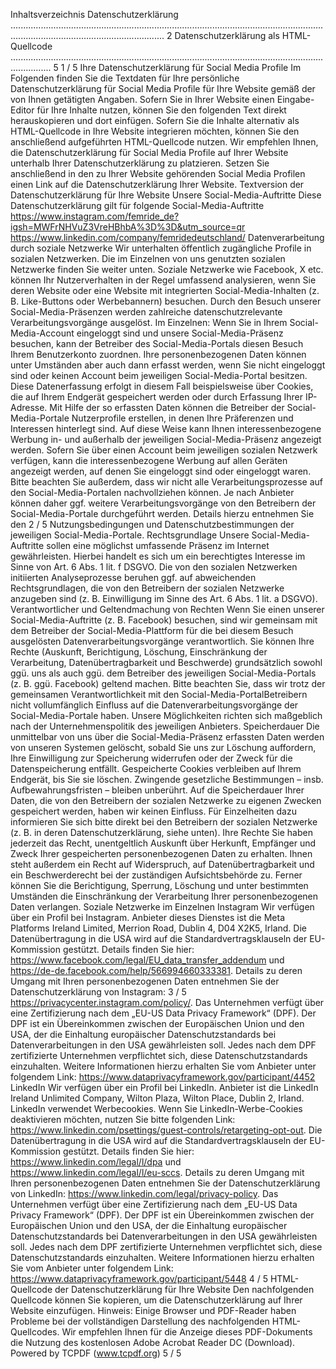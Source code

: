 Inhaltsverzeichnis
Datenschutzerklärung ......................................................................................................................................................................................... 2
Datenschutzerklärung als HTML-Quellcode ............................................................................................................................................ 5
 1 / 5
Ihre Datenschutzerklärung für Social Media Profile
Im Folgenden finden Sie die Textdaten für Ihre persönliche Datenschutzerklärung für Social Media Profile für Ihre
Website gemäß der von Ihnen getätigten Angaben. Sofern Sie in Ihrer Website einen Eingabe-Editor für Ihre Inhalte
nutzen, können Sie den folgenden Text direkt herauskopieren und dort einfügen.
Sofern Sie die Inhalte alternativ als HTML-Quellcode in Ihre Website integrieren möchten, können Sie den
anschließend aufgeführten HTML-Quellcode nutzen.
Wir empfehlen Ihnen, die Datenschutzerklärung für Social Media Profile auf Ihrer Website unterhalb Ihrer
Datenschutzerklärung zu platzieren. Setzen Sie anschließend in den zu Ihrer Website gehörenden Social
Media Profilen einen Link auf die Datenschutzerklärung Ihrer Website.
Textversion der Datenschutzerklärung für Ihre Website
Unsere Social-Media-Auftritte
Diese Datenschutzerklärung gilt für folgende Social-Media-Auftritte
https://www.instagram.com/femride_de?igsh=MWFrNHVuZ3VreHBhbA%3D%3D&utm_source=qr
https://www.linkedin.com/company/femridedeutschland/
Datenverarbeitung durch soziale Netzwerke
Wir unterhalten öffentlich zugängliche Profile in sozialen Netzwerken. Die im Einzelnen von uns genutzten
sozialen Netzwerke finden Sie weiter unten.
Soziale Netzwerke wie Facebook, X etc. können Ihr Nutzerverhalten in der Regel umfassend analysieren,
wenn Sie deren Website oder eine Website mit integrierten Social-Media-Inhalten (z. B. Like-Buttons oder
Werbebannern) besuchen. Durch den Besuch unserer Social-Media-Präsenzen werden zahlreiche
datenschutzrelevante Verarbeitungsvorgänge ausgelöst. Im Einzelnen:
Wenn Sie in Ihrem Social-Media-Account eingeloggt sind und unsere Social-Media-Präsenz besuchen, kann
der Betreiber des Social-Media-Portals diesen Besuch Ihrem Benutzerkonto zuordnen. Ihre
personenbezogenen Daten können unter Umständen aber auch dann erfasst werden, wenn Sie nicht
eingeloggt sind oder keinen Account beim jeweiligen Social-Media-Portal besitzen. Diese Datenerfassung
erfolgt in diesem Fall beispielsweise über Cookies, die auf Ihrem Endgerät gespeichert werden oder durch
Erfassung Ihrer IP-Adresse.
Mit Hilfe der so erfassten Daten können die Betreiber der Social-Media-Portale Nutzerprofile erstellen, in
denen Ihre Präferenzen und Interessen hinterlegt sind. Auf diese Weise kann Ihnen interessenbezogene
Werbung in- und außerhalb der jeweiligen Social-Media-Präsenz angezeigt werden. Sofern Sie über einen
Account beim jeweiligen sozialen Netzwerk verfügen, kann die interessenbezogene Werbung auf allen
Geräten angezeigt werden, auf denen Sie eingeloggt sind oder eingeloggt waren.
Bitte beachten Sie außerdem, dass wir nicht alle Verarbeitungsprozesse auf den Social-Media-Portalen
nachvollziehen können. Je nach Anbieter können daher ggf. weitere Verarbeitungsvorgänge von den
Betreibern der Social-Media-Portale durchgeführt werden. Details hierzu entnehmen Sie den
 2 / 5
Nutzungsbedingungen und Datenschutzbestimmungen der jeweiligen Social-Media-Portale.
Rechtsgrundlage
Unsere Social-Media-Auftritte sollen eine möglichst umfassende Präsenz im Internet gewährleisten. Hierbei
handelt es sich um ein berechtigtes Interesse im Sinne von Art. 6 Abs. 1 lit. f DSGVO. Die von den sozialen
Netzwerken initiierten Analyseprozesse beruhen ggf. auf abweichenden Rechtsgrundlagen, die von den
Betreibern der sozialen Netzwerke anzugeben sind (z. B. Einwilligung im Sinne des Art. 6 Abs. 1 lit. a
DSGVO).
Verantwortlicher und Geltendmachung von Rechten
Wenn Sie einen unserer Social-Media-Auftritte (z. B. Facebook) besuchen, sind wir gemeinsam mit dem
Betreiber der Social-Media-Plattform für die bei diesem Besuch ausgelösten Datenverarbeitungsvorgänge
verantwortlich. Sie können Ihre Rechte (Auskunft, Berichtigung, Löschung, Einschränkung der Verarbeitung,
Datenübertragbarkeit und Beschwerde) grundsätzlich sowohl ggü. uns als auch ggü. dem Betreiber des
jeweiligen Social-Media-Portals (z. B. ggü. Facebook) geltend machen.
Bitte beachten Sie, dass wir trotz der gemeinsamen Verantwortlichkeit mit den Social-Media-PortalBetreibern nicht vollumfänglich Einfluss auf die Datenverarbeitungsvorgänge der Social-Media-Portale
haben. Unsere Möglichkeiten richten sich maßgeblich nach der Unternehmenspolitik des jeweiligen
Anbieters.
Speicherdauer
Die unmittelbar von uns über die Social-Media-Präsenz erfassten Daten werden von unseren Systemen
gelöscht, sobald Sie uns zur Löschung auffordern, Ihre Einwilligung zur Speicherung widerrufen oder der
Zweck für die Datenspeicherung entfällt. Gespeicherte Cookies verbleiben auf Ihrem Endgerät, bis Sie sie
löschen. Zwingende gesetzliche Bestimmungen – insb. Aufbewahrungsfristen – bleiben unberührt.
Auf die Speicherdauer Ihrer Daten, die von den Betreibern der sozialen Netzwerke zu eigenen Zwecken
gespeichert werden, haben wir keinen Einfluss. Für Einzelheiten dazu informieren Sie sich bitte direkt bei
den Betreibern der sozialen Netzwerke (z. B. in deren Datenschutzerklärung, siehe unten).
Ihre Rechte
Sie haben jederzeit das Recht, unentgeltlich Auskunft über Herkunft, Empfänger und Zweck Ihrer
gespeicherten personenbezogenen Daten zu erhalten. Ihnen steht außerdem ein Recht auf Widerspruch, auf
Datenübertragbarkeit und ein Beschwerderecht bei der zuständigen Aufsichtsbehörde zu. Ferner können
Sie die Berichtigung, Sperrung, Löschung und unter bestimmten Umständen die Einschränkung der
Verarbeitung Ihrer personenbezogenen Daten verlangen.
Soziale Netzwerke im Einzelnen
Instagram
Wir verfügen über ein Profil bei Instagram. Anbieter dieses Dienstes ist die Meta Platforms Ireland Limited,
Merrion Road, Dublin 4, D04 X2K5, Irland.
Die Datenübertragung in die USA wird auf die Standardvertragsklauseln der EU-Kommission gestützt.
Details finden Sie hier:
https://www.facebook.com/legal/EU_data_transfer_addendum und
https://de-de.facebook.com/help/566994660333381.
Details zu deren Umgang mit Ihren personenbezogenen Daten entnehmen Sie der Datenschutzerklärung
von Instagram:
 3 / 5
https://privacycenter.instagram.com/policy/.
Das Unternehmen verfügt über eine Zertifizierung nach dem „EU-US Data Privacy Framework“ (DPF). Der
DPF ist ein Übereinkommen zwischen der Europäischen Union und den USA, der die Einhaltung
europäischer Datenschutzstandards bei Datenverarbeitungen in den USA gewährleisten soll. Jedes nach
dem DPF zertifizierte Unternehmen verpflichtet sich, diese Datenschutzstandards einzuhalten. Weitere
Informationen hierzu erhalten Sie vom Anbieter unter folgendem Link:
https://www.dataprivacyframework.gov/participant/4452
LinkedIn
Wir verfügen über ein Profil bei LinkedIn. Anbieter ist die LinkedIn Ireland Unlimited Company, Wilton
Plaza, Wilton Place, Dublin 2, Irland. LinkedIn verwendet Werbecookies.
Wenn Sie LinkedIn-Werbe-Cookies deaktivieren möchten, nutzen Sie bitte folgenden Link:
https://www.linkedin.com/psettings/guest-controls/retargeting-opt-out.
Die Datenübertragung in die USA wird auf die Standardvertragsklauseln der EU-Kommission gestützt.
Details finden Sie hier:
https://www.linkedin.com/legal/l/dpa und
https://www.linkedin.com/legal/l/eu-sccs.
Details zu deren Umgang mit Ihren personenbezogenen Daten entnehmen Sie der Datenschutzerklärung
von LinkedIn:
https://www.linkedin.com/legal/privacy-policy.
Das Unternehmen verfügt über eine Zertifizierung nach dem „EU-US Data Privacy Framework“ (DPF). Der
DPF ist ein Übereinkommen zwischen der Europäischen Union und den USA, der die Einhaltung
europäischer Datenschutzstandards bei Datenverarbeitungen in den USA gewährleisten soll. Jedes nach
dem DPF zertifizierte Unternehmen verpflichtet sich, diese Datenschutzstandards einzuhalten. Weitere
Informationen hierzu erhalten Sie vom Anbieter unter folgendem Link:
https://www.dataprivacyframework.gov/participant/5448
 4 / 5
HTML-Quellcode der Datenschutzerklärung für Ihre Website
Den nachfolgenden Quellcode können Sie kopieren, um die Datenschutzerklärung auf Ihrer Website einzufügen.
Hinweis: Einige Browser und PDF-Reader haben Probleme bei der vollständigen Darstellung des nachfolgenden
HTML-Quellcodes. Wir empfehlen Ihnen für die Anzeige dieses PDF-Dokuments die Nutzung des kostenlosen Adobe
Acrobat Reader DC (Download).
Powered by TCPDF (www.tcpdf.org)
 5 / 5